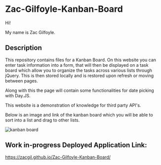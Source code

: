 # Zac-Gilfoyle-Kanban-Board
Hi!

My name is Zac Gilfoyle.

## Description
This repository contains files for a Kanban Board. On this website you can enter task information into a form, that will then be displayed on a task board which allow you to organize the tasks across various lists through jQuery.
This is then stored locally and is restored upon refresh or moving between pages. 

Along with this the page will contain some functionalities for date picking with Day.JS.

This website is a demonstration of knowledge for third party API's.

Below is an image and link of the kanban board which you will be able to sort into a list and drag to other lists.

![kanban board](https://github.com/ZACGIL/Zac-Gilfoyle-Kanban-Board/assets/30303489/2120e28a-ba17-4f73-8ab4-ee3f757dc3a1)

## Work in-progress Deployed Application Link:
https://zacgil.github.io/Zac-Gilfoyle-Kanban-Board/

